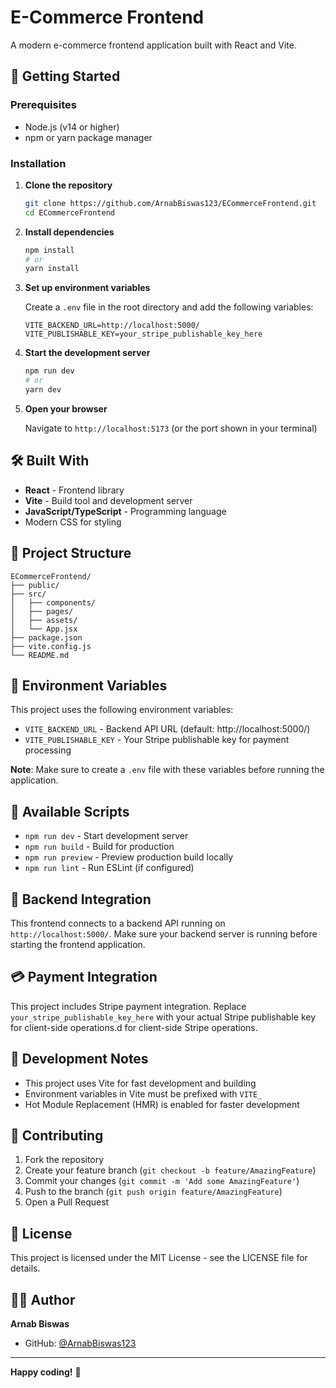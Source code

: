 # E-Commerce Frontend

A modern e-commerce frontend application built with React and Vite.

## 🚀 Getting Started

### Prerequisites

- Node.js (v14 or higher)
- npm or yarn package manager

### Installation

1. **Clone the repository**
   ```bash
   git clone https://github.com/ArnabBiswas123/ECommerceFrontend.git
   cd ECommerceFrontend
   ```

2. **Install dependencies**
   ```bash
   npm install
   # or
   yarn install
   ```

3. **Set up environment variables**
   
   Create a `.env` file in the root directory and add the following variables:
   ```env
   VITE_BACKEND_URL=http://localhost:5000/
   VITE_PUBLISHABLE_KEY=your_stripe_publishable_key_here
   ```

4. **Start the development server**
   ```bash
   npm run dev
   # or
   yarn dev
   ```

5. **Open your browser**
   
   Navigate to `http://localhost:5173` (or the port shown in your terminal)

## 🛠️ Built With

- **React** - Frontend library
- **Vite** - Build tool and development server
- **JavaScript/TypeScript** - Programming language
- Modern CSS for styling

## 📁 Project Structure

```
ECommerceFrontend/
├── public/
├── src/
│   ├── components/
│   ├── pages/
│   ├── assets/
│   └── App.jsx
├── package.json
├── vite.config.js
└── README.md
```

## 🔧 Environment Variables

This project uses the following environment variables:

- `VITE_BACKEND_URL` - Backend API URL (default: http://localhost:5000/)
- `VITE_PUBLISHABLE_KEY` - Your Stripe publishable key for payment processing

**Note**: Make sure to create a `.env` file with these variables before running the application.

## 🚦 Available Scripts

- `npm run dev` - Start development server
- `npm run build` - Build for production
- `npm run preview` - Preview production build locally
- `npm run lint` - Run ESLint (if configured)

## 🔗 Backend Integration

This frontend connects to a backend API running on `http://localhost:5000/`. Make sure your backend server is running before starting the frontend application.

## 💳 Payment Integration

This project includes Stripe payment integration. Replace `your_stripe_publishable_key_here` with your actual Stripe publishable key for client-side operations.d for client-side Stripe operations.

## 📝 Development Notes

- This project uses Vite for fast development and building
- Environment variables in Vite must be prefixed with `VITE_`
- Hot Module Replacement (HMR) is enabled for faster development

## 🤝 Contributing

1. Fork the repository
2. Create your feature branch (`git checkout -b feature/AmazingFeature`)
3. Commit your changes (`git commit -m 'Add some AmazingFeature'`)
4. Push to the branch (`git push origin feature/AmazingFeature`)
5. Open a Pull Request

## 📄 License

This project is licensed under the MIT License - see the LICENSE file for details.

## 👨‍💻 Author

**Arnab Biswas**
- GitHub: [@ArnabBiswas123](https://github.com/ArnabBiswas123)

---

**Happy coding!** 🎉
